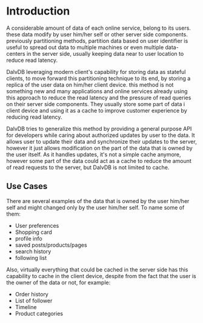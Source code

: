 # Introduction
A considerable amount of data of each online service, belong to its users. these data modify by user him/her self or 
other server side components. previously partitioning methods, partition data based on user identifier is useful to
spread out data to multiple machines or even multiple data-centers in the server side, usually keeping data near to user
location to reduce read latency.

DalvDB leveraging modern client's capability for storing data as stateful clients, to move forward this 
partitioning technique to its end, by storing a replica of the user data on him/her client device. this method is not 
something new and many applications and online services already using this approach to reduce the read latency and the 
pressure of read queries on their server side components. They usually store some part of data i client device and using
it as a cache to improve customer experience by reducing read latency.

DalvDB tries to generalize this method by providing a general purpose API for developers while caring about authorized 
updates by user to the data. It allows user to update their data and synchronize their updates to the server, however it
just allows modification on the part of the data that is owned by the user itself. As it handles updates, it's not a
simple cache anymore, however some part of the data could act as a cache to reduce the amount of read requests to the 
server, but DalvDB is not limited to cache.

## Use Cases
There are several examples of the data that is owned by the user him/her self and might changed only by the user 
him/her self. To name some of them:
- User preferences
- Shopping card
- profile info
- saved posts/products/pages
- search history
- following list

Also, virtually everything that could be cached in the server side has this capability to cache in the client device, 
despite from the fact that the user is the owner of the data or not, for example:
- Order history
- List of follower
- Timeline
- Product categories